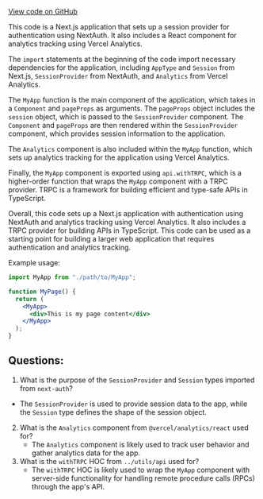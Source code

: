 [View code on GitHub](/src/pages/_app.tsx)

This code is a Next.js application that sets up a session provider for authentication using NextAuth. It also includes a React component for analytics tracking using Vercel Analytics. 

The `import` statements at the beginning of the code import necessary dependencies for the application, including `AppType` and `Session` from Next.js, `SessionProvider` from NextAuth, and `Analytics` from Vercel Analytics. 

The `MyApp` function is the main component of the application, which takes in a `Component` and `pageProps` as arguments. The `pageProps` object includes the `session` object, which is passed to the `SessionProvider` component. The `Component` and `pageProps` are then rendered within the `SessionProvider` component, which provides session information to the application. 

The `Analytics` component is also included within the `MyApp` function, which sets up analytics tracking for the application using Vercel Analytics. 

Finally, the `MyApp` component is exported using `api.withTRPC`, which is a higher-order function that wraps the `MyApp` component with a TRPC provider. TRPC is a framework for building efficient and type-safe APIs in TypeScript. 

Overall, this code sets up a Next.js application with authentication using NextAuth and analytics tracking using Vercel Analytics. It also includes a TRPC provider for building APIs in TypeScript. This code can be used as a starting point for building a larger web application that requires authentication and analytics tracking. 

Example usage:

```jsx
import MyApp from "./path/to/MyApp";

function MyPage() {
  return (
    <MyApp>
      <div>This is my page content</div>
    </MyApp>
  );
}
```
## Questions: 
 1. What is the purpose of the `SessionProvider` and `Session` types imported from `next-auth`?
   - The `SessionProvider` is used to provide session data to the app, while the `Session` type defines the shape of the session object.
2. What is the `Analytics` component from `@vercel/analytics/react` used for?
   - The `Analytics` component is likely used to track user behavior and gather analytics data for the app.
3. What is the `withTRPC` HOC from `../utils/api` used for?
   - The `withTRPC` HOC is likely used to wrap the `MyApp` component with server-side functionality for handling remote procedure calls (RPCs) through the app's API.